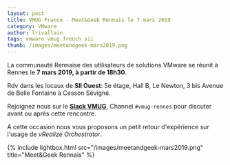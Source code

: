 ```yaml
---
layout: post
title: VMUG France - Meet&Geek Rennais le 7 mars 2019
category: VMware
author: lrivallain
tags: vmware vmug french sii
thumb: /images/meetandgeek-mars2019.png
---
```


La communauté Rennaise des utilisateurs de solutions VMware se réunit à Rennes le **7 mars 2019, à partir de 18h30**.

Rdv dans les locaux de **SII Ouest**: 5e étage, Hall B, Le Newton, 3 bis Avenue de Belle Fontaine à Cesson Sévigné.

Rejoignez nous sur le **[Slack VMUG](https://vmugfrance.slack.com/)**, Channel `#vmug-rennes` pour discuter avant ou après cette rencontre.

A cette occasion nous vous proposons un petit retour d'expérience sur l'usage de *vRealize Orchestrator*.

{% include lightbox.html src="/images/meetandgeek-mars2019.png" title="Meet&Geek Rennais" %}